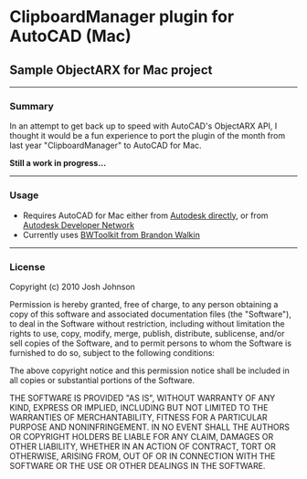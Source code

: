 # ClipboardManager plugin for AutoCAD (Mac)

## Sample ObjectARX for Mac project

---

### Summary
In an attempt to get back up to speed with AutoCAD's ObjectARX API, I thought it would be a fun experience to port the plugin of the month from last year "ClipboardManager" to AutoCAD for Mac.

**Still a work in progress...**

---

### Usage

* Requires AutoCAD for Mac either from [Autodesk directly](http://usa.autodesk.com/adsk/servlet/pc/index?id=15421056&siteID=123112), or from [Autodesk Developer Network](http://usa.autodesk.com/adsk/servlet/index?id=472012&siteID=123112)
* Currently uses [BWToolkit from Brandon Walkin](http://www.brandonwalkin.com/bwtoolkit/)

---

### License 

Copyright (c) 2010 Josh Johnson

Permission is hereby granted, free of charge, to any person obtaining a copy of this software and associated documentation files (the "Software"), to deal in the Software without restriction, including without limitation the rights to use, copy, modify, merge, publish, distribute, sublicense, and/or sell copies of the Software, and to permit persons to whom the Software is furnished to do so, subject to the following conditions:

The above copyright notice and this permission notice shall be included in all copies or substantial portions of the Software.

THE SOFTWARE IS PROVIDED "AS IS", WITHOUT WARRANTY OF ANY KIND, EXPRESS OR IMPLIED, INCLUDING BUT NOT LIMITED TO THE WARRANTIES OF MERCHANTABILITY, FITNESS FOR A PARTICULAR PURPOSE AND NONINFRINGEMENT. IN NO EVENT SHALL THE AUTHORS OR COPYRIGHT HOLDERS BE LIABLE FOR ANY CLAIM, DAMAGES OR OTHER LIABILITY, WHETHER IN AN ACTION OF CONTRACT, TORT OR OTHERWISE, ARISING FROM, OUT OF OR IN CONNECTION WITH THE SOFTWARE OR THE USE OR OTHER DEALINGS IN THE SOFTWARE.

